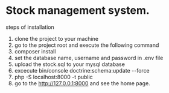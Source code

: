 # Stock management system.

steps of installation

1) clone the project to your machine
2) go to the project root and execute the following command
3) composer install
4) set the database name, username  and password in .env file
5) upload the stock.sql to your mysql database
7) excecute bin/console doctrine:schema:update --force
8) php -S localhost:8000 -t public
9) go to the http://127.0.0.1:8000 and see the home page.
